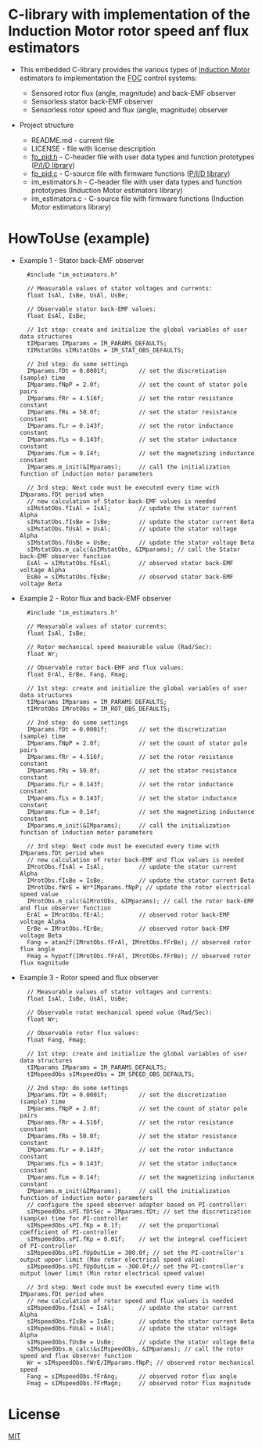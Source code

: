 # C-library with implementation of the Induction Motor rotor speed anf flux estimators

* This embedded C-library provides the various types of [Induction Motor](https://en.wikipedia.org/wiki/Induction_motor) estimators to implementation the [FOC](https://en.wikipedia.org/wiki/Vector_control_(motor)) control systems:
	* Sensored rotor flux (angle, magnitude) and back-EMF observer
	* Sensorless stator back-EMF observer
	* Sensorless rotor speed and flux (angle, magnitude) observer

* Project structure
	* README.md - current file
	* LICENSE - file with license description
	* [fp_pid.h](https://github.com/rubinsteina13/C_PID_CONTROLLERS_LIB/blob/master/fp_pid.h) - C-header file with user data types and function prototypes ([P/I/D library](https://github.com/rubinsteina13/C_PID_CONTROLLERS_LIB))
  * [fp_pid.c](https://github.com/rubinsteina13/C_PID_CONTROLLERS_LIB/blob/master/fp_pid.c) - C-source file with firmware functions ([P/I/D library](https://github.com/rubinsteina13/C_PID_CONTROLLERS_LIB))
  * im_estimators.h - C-header file with user data types and function prototypes (Induction Motor estimators library)
  * im_estimators.c - C-source file with firmware functions (Induction Motor estimators library)

# HowToUse (example)

* Example 1 - Stator back-EMF observer

		#include "im_estimators.h"
		
		// Measurable values of stator voltages and currents:
		float IsAl, IsBe, UsAl, UsBe;
		
		// Observable stator back-EMF values:
		float EsAl, EsBe;
		
		// 1st step: create and initialize the global variables of user data structures
		tIMparams IMparams = IM_PARAMS_DEFAULTS;
		tIMstatObs sIMstatObs = IM_STAT_OBS_DEFAULTS;
		
		// 2nd step: do some settings
		IMparams.fDt = 0.0001f;         // set the discretization (sample) time
		IMparams.fNpP = 2.0f;           // set the count of stator pole pairs
		IMparams.fRr = 4.516f;          // set the rotor resistance constant
		IMparams.fRs = 50.0f;           // set the stator resistance constant
		IMparams.fLr = 0.143f;          // set the rotor inductance constant
		IMparams.fLs = 0.143f;          // set the stator inductance constant
		IMparams.fLm = 0.14f;           // set the magnetizing inductance constant
		IMparams.m_init(&IMparams);     // call the initialization function of induction motor parameters
		
		// 3rd step: Next code must be executed every time with IMparams.fDt period when 
		// new calculation of Stator back-EMF values is needed
		sIMstatObs.fIsAl = IsAl;        // update the stator current Alpha
		sIMstatObs.fIsBe = IsBe;        // update the stator current Beta
		sIMstatObs.fUsAl = UsAl;        // update the stator voltage Alpha
		sIMstatObs.fUsBe = UsBe;        // update the stator voltage Beta
		sIMstatObs.m_calc(&sIMstatObs, &IMparams); // call the Stator back-EMF observer function
		EsAl = sIMstatObs.fEsAl;        // observed stator back-EMF voltage Alpha
		EsBe = sIMstatObs.fEsBe;        // observed stator back-EMF voltage Beta

* Example 2 - Rotor flux and back-EMF observer

		#include "im_estimators.h"
		
		// Measurable values of stator currents:
		float IsAl, IsBe;
		
		// Rotor mechanical speed measurable value (Rad/Sec):
		float Wr;
		
		// Observable rotor back-EMF and flux values:
		float ErAl, ErBe, Fang, Fmag;
		
		// 1st step: create and initialize the global variables of user data structures
		tIMparams IMparams = IM_PARAMS_DEFAULTS;
		tIMrotObs IMrotObs = IM_ROT_OBS_DEFAULTS;
		
		// 2nd step: do some settings
		IMparams.fDt = 0.0001f;         // set the discretization (sample) time
		IMparams.fNpP = 2.0f;           // set the count of stator pole pairs
		IMparams.fRr = 4.516f;          // set the rotor resistance constant
		IMparams.fRs = 50.0f;           // set the stator resistance constant
		IMparams.fLr = 0.143f;          // set the rotor inductance constant
		IMparams.fLs = 0.143f;          // set the stator inductance constant
		IMparams.fLm = 0.14f;           // set the magnetizing inductance constant
		IMparams.m_init(&IMparams);     // call the initialization function of induction motor parameters
		
		// 3rd step: Next code must be executed every time with IMparams.fDt period when 
		// new calculation of rotor back-EMF and flux values is needed
		IMrotObs.fIsAl = IsAl;          // update the stator current Alpha
		IMrotObs.fIsBe = IsBe;          // update the stator current Beta
		IMrotObs.fWrE = Wr*IMparams.fNpP; // update the rotor electrical speed value
		IMrotObs.m_calc(&IMrotObs, &IMparams); // call the rotor back-EMF and flux observer function
		ErAl = IMrotObs.fErAl;          // observed rotor back-EMF voltage Alpha
		ErBe = IMrotObs.fErBe;          // observed rotor back-EMF voltage Beta
		Fang = atan2f(IMrotObs.fFrAl, IMrotObs.fFrBe); // observed rotor flux angle
		Fmag = hypotf(IMrotObs.fFrAl, IMrotObs.fFrBe); // observed rotor flux magnitude

* Example 3 - Rotor speed and flux observer

		// Measurable values of stator voltages and currents:
		float IsAl, IsBe, UsAl, UsBe;
		
		// Observable rotot mechanical speed value (Rad/Sec):
		float Wr;
		
		// Observable rotor flux values:
		float Fang, Fmag;
		
		// 1st step: create and initialize the global variables of user data structures
		tIMparams IMparams = IM_PARAMS_DEFAULTS;
		tIMspeedObs sIMspeedObs = IM_SPEED_OBS_DEFAULTS;
		
		// 2nd step: do some settings
		IMparams.fDt = 0.0001f;         // set the discretization (sample) time
		IMparams.fNpP = 2.0f;           // set the count of stator pole pairs
		IMparams.fRr = 4.516f;          // set the rotor resistance constant
		IMparams.fRs = 50.0f;           // set the stator resistance constant
		IMparams.fLr = 0.143f;          // set the rotor inductance constant
		IMparams.fLs = 0.143f;          // set the stator inductance constant
		IMparams.fLm = 0.14f;           // set the magnetizing inductance constant
		IMparams.m_init(&IMparams);     // call the initialization function of induction motor parameters
		// configure the speed observer adapter based on PI-controller:
		sIMspeedObs.sPI.fDtSec = IMparams.fDt; // set the discretization (sample) time for PI-controller
		sIMspeedObs.sPI.fKp = 0.1f;     // set the proportional coefficient of PI-controller
		sIMspeedObs.sPI.fKp = 0.01f;    // set the integral coefficient of PI-controller
		sIMspeedObs.sPI.fUpOutLim = 300.0f; // set the PI-controller's output upper limit (Max rotor electrical speed value)
		sIMspeedObs.sPI.fUpOutLim = -300.0f;// set the PI-controller's output lower limit (Min rotor electrical speed value)
		
		// 3rd step: Next code must be executed every time with IMparams.fDt period when 
		// new calculation of rotor speed and flux values is needed
		sIMspeedObs.fIsAl = IsAl;       // update the stator current Alpha
		sIMspeedObs.fIsBe = IsBe;       // update the stator current Beta
		sIMspeedObs.fUsAl = UsAl;       // update the stator voltage Alpha
		sIMspeedObs.fUsBe = UsBe;       // update the stator voltage Beta
		sIMspeedObs.m_calc(&sIMspeedObs, &IMparams); // call the rotor speed and flux observer function
		Wr = sIMspeedObs.fWrE/IMparams.fNpP; // observed rotor mechanical speed
		Fang = sIMspeedObs.fFrAng;      // observed rotor flux angle
		Fmag = sIMspeedObs.fFrMagn;     // observed rotor flux magnitude

# License
  
[MIT](./LICENSE "License Description")
